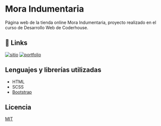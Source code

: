 # Mora Indumentaria

Página web de la tienda online Mora Indumentaria, proyecto realizado en el curso de Desarrollo Web de Coderhouse.

## 🔗 Links

[![sitio](https://img.shields.io/badge/ver_sitio-000?style=for-the-badge&logo=chainlink&logoColor=white)](https://mora-indumentaria.000webhostapp.com/)
[![portfolio](https://img.shields.io/badge/mi_portfolio-000?style=for-the-badge&logo=github&logoColor=white)](https://github.com/hezecastro/)

## Lenguajes y librerías utilizadas

- HTML
- SCSS
- [Bootstrap](https://getbootstrap.com/)

## Licencia
[MIT](https://choosealicense.com/licenses/mit/)